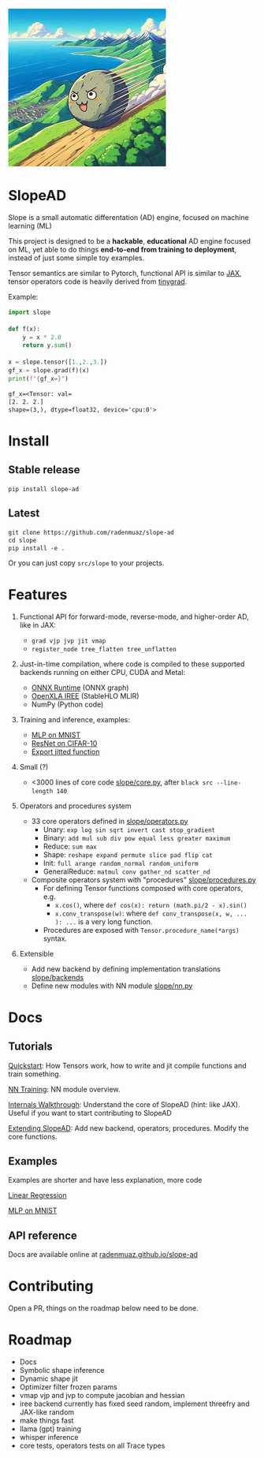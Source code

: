 ![logo](./assets/logo.jpeg)
# SlopeAD

Slope is a small automatic differentation (AD) engine, focused on machine learning (ML)

This project is designed to be a **hackable**, **educational** AD engine focused on ML, yet able to do things **end-to-end from training to deployment**, instead of just some simple toy examples.

Tensor semantics are similar to Pytorch, functional API is similar to [JAX](https://github.com/google/jax), tensor operators code is heavily derived from [tinygrad](https://tinygrad.org/).

Example:
```python
import slope

def f(x):
    y = x * 2.0
    return y.sum()

x = slope.tensor([1.,2.,3.])
gf_x = slope.grad(f)(x)
print(f"{gf_x=}")
```
```
gf_x=<Tensor: val=
[2. 2. 2.]
shape=(3,), dtype=float32, device='cpu:0'>
```


# Install

## Stable release

```
pip install slope-ad
```

## Latest

```
git clone https://github.com/radenmuaz/slope-ad
cd slope
pip install -e .
```

Or you can just copy `src/slope` to your projects.


# Features

1. Functional API for forward-mode, reverse-mode, and higher-order AD, like in JAX:
    - `grad vjp jvp jit vmap`
    - `register_node tree_flatten tree_unflatten`


2. Just-in-time compilation, where code is compiled to these supported backends running on either CPU, CUDA and Metal:
    - [ONNX Runtime](https://onnxruntime.ai/) (ONNX graph)
    - [OpenXLA IREE](https://iree.dev/) (StableHLO MLIR)
    - NumPy (Python code)

3. Training and inference, examples:
    - [MLP on MNIST](examples/nn/mnist_mlp.py)
    - [ResNet on CIFAR-10](examples/nn/cifar_resnet.py)
    - [Export jitted function](examples/simple/export.py)

4. Small (?)
    - <3000 lines of core code [slope/core.py](./src/slope/core.py), after `black src --line-length 140`

5. Operators and procedures system
    - 33 core operators defined in [slope/operators.py](./src/slope/operators.py)
        - Unary: `exp log sin sqrt invert cast stop_gradient`
        - Binary: `add mul sub div pow equal less greater maximum`
        - Reduce: `sum max`
        - Shape: `reshape expand permute slice pad flip cat`
        - Init: `full arange random_normal random_uniform`
        - GeneralReduce: `matmul conv gather_nd scatter_nd`
    - Composite operators system with "procedures" [slope/procedures.py](./src/slope/procedures.py)
        - For defining Tensor functions composed with core operators, e.g.
          - `x.cos()`, where `def cos(x): return (math.pi/2 - x).sin()`
          - `x.conv_transpose(w)`: where `def conv_transpose(x, w, ... ): ...` is a very long function.
        - Procedures are exposed with `Tensor.procedure_name(*args)` syntax.
        

6. Extensible
    - Add new backend by defining implementation translations [slope/backends](./src/slope/backends)
    - Define new modules with NN module [slope/nn.py](./src/slope/nn.py)



# Docs

## Tutorials

[Quickstart](./docs/tutorials/quickstart.md): How Tensors work, how to write and jit compile functions and train something.

[NN Training](./docs/tutorials/nn_training.md): NN module overview.

[Internals Walkthrough](./docs/tutorials/internals_walkthrough.md): Understand the core of SlopeAD (hint: like JAX). Useful if you want to start contributing to SlopeAD

[Extending SlopeAD](./docs/tutorials/internals_walkthrough.md): Add new backend, operators, procedures. Modify the core functions.

## Examples

Examples are shorter and have less explanation, more code

[Linear Regression](./docs/tutorials/linear_regression.md)

[MLP on MNIST](./docs/tutorials/linear_regression.md)

## API reference

Docs are available online at [radenmuaz.github.io/slope-ad](https://radenmuaz.github.io/slope-ad)

# Contributing

Open a PR, things on the roadmap below need to be done.

# Roadmap

- Docs
- Symbolic shape inference 
- Dynamic shape jit
- Optimizer filter frozen params
- vmap vjp and jvp to compute jacobian and hessian
- iree backend currently has fixed seed random, implement threefry and JAX-like random
- make things fast
- llama (gpt) training
- whisper inference
- core tests, operators tests on all Trace types